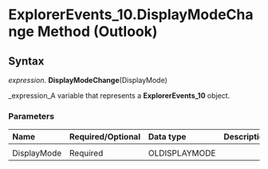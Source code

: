 
# ExplorerEvents_10.DisplayModeChange Method (Outlook)

## Syntax

 _expression_. **DisplayModeChange**(DisplayMode) 

 _expression_A variable that represents a  **ExplorerEvents_10** object.


### Parameters



|**Name**|**Required/Optional**|**Data type**|**Description**|
|:-----|:-----|:-----|:-----|
|||||
|DisplayMode|Required|OLDISPLAYMODE||
